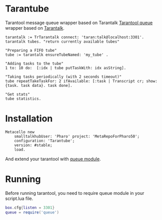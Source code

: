 # Tarantube
Tarantool message queue wrapper based on Tarantalk
[Tarantool queue](https://github.com/tarantool/queue) wrapper based on [Tarantalk](https://github.com/mumez/Tarantalk).

```smalltalk
tarantalk := TrTarantalk connect: 'taran:talk@localhost:3301'.
tarantalk tubes. "return currently available tubes"
	
"Preparing a FIFO tube"
tube := tarantalk ensureTubeNamed: 'my_tube' .
	
"Adding tasks to the tube"
1 to: 10 do:  [:idx | tube putTaskWith: idx asString]. 
	
"Taking tasks periodically (with 2 seconds timeout)"
tube repeatTakeTaskFor: 2 ifAvailable: [:task | Transcript cr; show: {task. task data}. task done].
	
"Get stats"
tube statistics.
```

# Installation
```smalltalk
Metacello new
    smalltalkhubUser: 'Pharo' project: 'MetaRepoForPharo50';
    configuration: 'Tarantube';
    version: #stable;
    load.
```

And extend your tarantool with [queue module](https://github.com/tarantool/queue).

# Running
Before running tarantool, you need to require queue module in your script.lua file.

```lua
box.cfg{listen = 3301}
queue = require('queue')
```